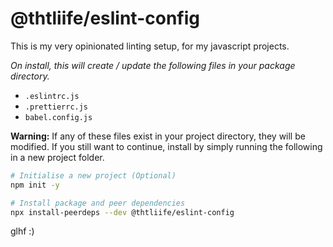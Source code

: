 # @thtliife/eslint-config

This is my very opinionated linting setup, for my javascript projects.

_On install, this will create / update the following files in your package directory._

- `.eslintrc.js`
- `.prettierrc.js`
- `babel.config.js`

**Warning:** If any of these files exist in your project directory, they will be modified.
If you still want to continue, install by simply running the following in a new project folder.

```bash
# Initialise a new project (Optional)
npm init -y

# Install package and peer dependencies
npx install-peerdeps --dev @thtliife/eslint-config
```

glhf :)
